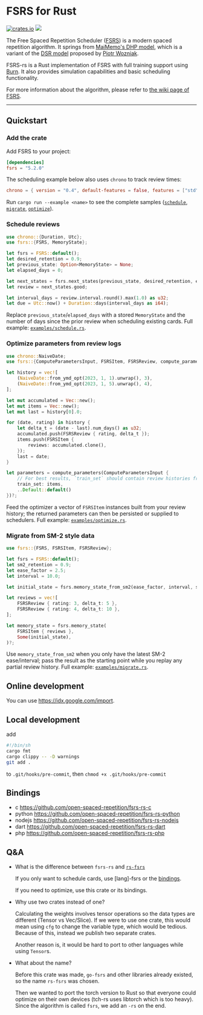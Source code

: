 # FSRS for Rust

[![crates.io](https://img.shields.io/crates/v/fsrs.svg)](https://crates.io/crates/fsrs) ![](https://github.com/open-spaced-repetition/fsrs-rs/actions/workflows/check.yml/badge.svg)

The Free Spaced Repetition Scheduler ([FSRS](https://github.com/open-spaced-repetition/fsrs4anki/wiki/The-Algorithm)) is a modern spaced repetition algorithm. It springs from [MaiMemo's DHP model](https://www.maimemo.com/paper/), which is a variant of the [DSR model](https://supermemo.guru/wiki/Three_component_model_of_memory) proposed by [Piotr Wozniak](https://supermemo.guru/wiki/Piotr_Wozniak).

FSRS-rs is a Rust implementation of FSRS with full training support using [Burn](https://github.com/tracel-ai/burn). It also provides simulation capabilities and basic scheduling functionality.

For more information about the algorithm, please refer to [the wiki page of FSRS](https://github.com/open-spaced-repetition/fsrs4anki/wiki/The-Algorithm).

---

## Quickstart

### Add the crate

Add FSRS to your project:

```toml
[dependencies]
fsrs = "5.2.0"
```

The scheduling example below also uses `chrono` to track review times:

```toml
chrono = { version = "0.4", default-features = false, features = ["std", "clock"] }
```

Run `cargo run --example <name>` to see the complete samples ([`schedule`](examples/schedule.rs), [`migrate`](examples/migrate.rs), [`optimize`](examples/optimize.rs)).

### Schedule reviews

```rust
use chrono::{Duration, Utc};
use fsrs::{FSRS, MemoryState};

let fsrs = FSRS::default();
let desired_retention = 0.9;
let previous_state: Option<MemoryState> = None;
let elapsed_days = 0;

let next_states = fsrs.next_states(previous_state, desired_retention, elapsed_days)?;
let review = next_states.good;

let interval_days = review.interval.round().max(1.0) as u32;
let due = Utc::now() + Duration::days(interval_days as i64);
```

Replace `previous_state`/`elapsed_days` with a stored `MemoryState` and the number of days since the prior review when scheduling existing cards. Full example: [`examples/schedule.rs`](examples/schedule.rs).

### Optimize parameters from review logs

```rust
use chrono::NaiveDate;
use fsrs::{ComputeParametersInput, FSRSItem, FSRSReview, compute_parameters};

let history = vec![
    (NaiveDate::from_ymd_opt(2023, 1, 1).unwrap(), 3),
    (NaiveDate::from_ymd_opt(2023, 1, 5).unwrap(), 4),
];

let mut accumulated = Vec::new();
let mut items = Vec::new();
let mut last = history[0].0;

for (date, rating) in history {
    let delta_t = (date - last).num_days() as u32;
    accumulated.push(FSRSReview { rating, delta_t });
    items.push(FSRSItem {
        reviews: accumulated.clone(),
    });
    last = date;
}

let parameters = compute_parameters(ComputeParametersInput {
    // For best results, `train_set` should contain review histories from many cards.
    train_set: items,
    ..Default::default()
})?;
```

Feed the optimizer a vector of `FSRSItem` instances built from your review history; the returned parameters can then be persisted or supplied to schedulers. Full example: [`examples/optimize.rs`](examples/optimize.rs).

### Migrate from SM-2 style data

```rust
use fsrs::{FSRS, FSRSItem, FSRSReview};

let fsrs = FSRS::default();
let sm2_retention = 0.9;
let ease_factor = 2.5;
let interval = 10.0;

let initial_state = fsrs.memory_state_from_sm2(ease_factor, interval, sm2_retention)?;

let reviews = vec![
    FSRSReview { rating: 3, delta_t: 5 },
    FSRSReview { rating: 4, delta_t: 10 },
];

let memory_state = fsrs.memory_state(
    FSRSItem { reviews },
    Some(initial_state),
)?;
```

Use `memory_state_from_sm2` when you only have the latest SM-2 ease/interval; pass the result as the starting point while you replay any partial review history. Full example: [`examples/migrate.rs`](examples/migrate.rs).


## Online development

You can use <https://idx.google.com/import>.

## Local development

add

```sh
#!/bin/sh
cargo fmt
cargo clippy -- -D warnings
git add .
```

to `.git/hooks/pre-commit`, then `chmod +x .git/hooks/pre-commit`

## Bindings

- c <https://github.com/open-spaced-repetition/fsrs-rs-c>
- python <https://github.com/open-spaced-repetition/fsrs-rs-python>
- nodejs <https://github.com/open-spaced-repetition/fsrs-rs-nodejs>
- dart <https://github.com/open-spaced-repetition/fsrs-rs-dart>
- php <https://github.com/open-spaced-repetition/fsrs-rs-php>

## Q&A

- What is the difference between `fsrs-rs` and [`rs-fsrs`](https://github.com/open-spaced-repetition/rs-fsrs)

  If you only want to schedule cards, use \[lang\]-fsrs or the [bindings](https://github.com/open-spaced-repetition/rs-fsrs?tab=readme-ov-file#bindings).

  If you need to optimize, use this crate or its bindings.

- Why use two crates instead of one?

  Calculating the weights involves tensor operations so the data types are different (Tensor vs Vec/Slice). If we were to use one crate, this would mean using `cfg` to change the variable type, which would be tedious. Because of this, instead we publish two separate crates.

  Another reason is, it would be hard to port to other languages while using `Tensor`s.

- What about the name?

  Before this crate was made, `go-fsrs` and other libraries already existed, so the name `rs-fsrs` was chosen.

  Then we wanted to port the torch version to Rust so that everyone could optimize on their own devices (tch-rs uses libtorch which is too heavy). Since the algorithm is called `fsrs`, we add an `-rs` on the end.
